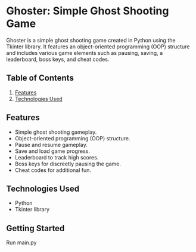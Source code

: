 # Ghoster: Simple Ghost Shooting Game

Ghoster is a simple ghost shooting game created in Python using the Tkinter library. It features an object-oriented programming (OOP) structure and includes various game elements such as pausing, saving, a leaderboard, boss keys, and cheat codes.

## Table of Contents

1. [Features](#features)
2. [Technologies Used](#technologies-used)

## Features

- Simple ghost shooting gameplay.
- Object-oriented programming (OOP) structure.
- Pause and resume gameplay.
- Save and load game progress.
- Leaderboard to track high scores.
- Boss keys for discreetly pausing the game.
- Cheat codes for additional fun.

## Technologies Used

- Python
- Tkinter library

## Getting Started

Run main.py
